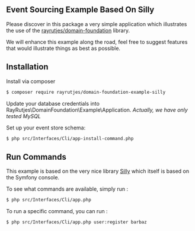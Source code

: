 Event Sourcing Example Based On Silly
-------------------------------------

Please discover in this package a very simple application which illustrates the use of 
the [rayrutjes/domain-foundation](https://github.com/RayRutjes/domain-foundation) library.

We will enhance this example along the road, feel free to suggest features that would illustrate
things as best as possible.


Installation
------------

Install via composer
```bash
$ composer require rayrutjes/domain-foundation-example-silly
```

Update your database credentials into RayRutjes\DomainFoundation\Example\Application.
*Actually, we have only tested MySQL*

Set up your event store schema:
```bash
$ php src/Interfaces/Cli/app-install-command.php
```

Run Commands
------------

This example is based on the very nice library [Silly](https://github.com/mnapoli/silly) which itself is based on the Symfony console.

To see what commands are available, simply run :
```bash
$ php src/Interfaces/Cli/app.php
```

To run a specific command, you can run :
```bash
$ php src/Interfaces/Cli/app.php user:register barbaz
```
